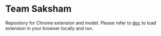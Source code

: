 # Team Saksham

Repository for Chrome extension and model.
Please refer to [doc](https://developer.chrome.com/docs/extensions/get-started/tutorial/hello-world#load-unpacked) to load extension in your browser locally and run.
